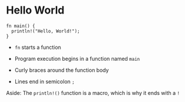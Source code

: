 # Hello World

```dep
fn main() {
  println!("Hello, World!");
}
```

 * `fn` starts a function
 
 * Program execution begins in a function named `main`
 
 * Curly braces around the function body
 
 * Lines end in semicolon `;`

Aside: The `println!()` function is a macro, which is why it ends with a `!`
